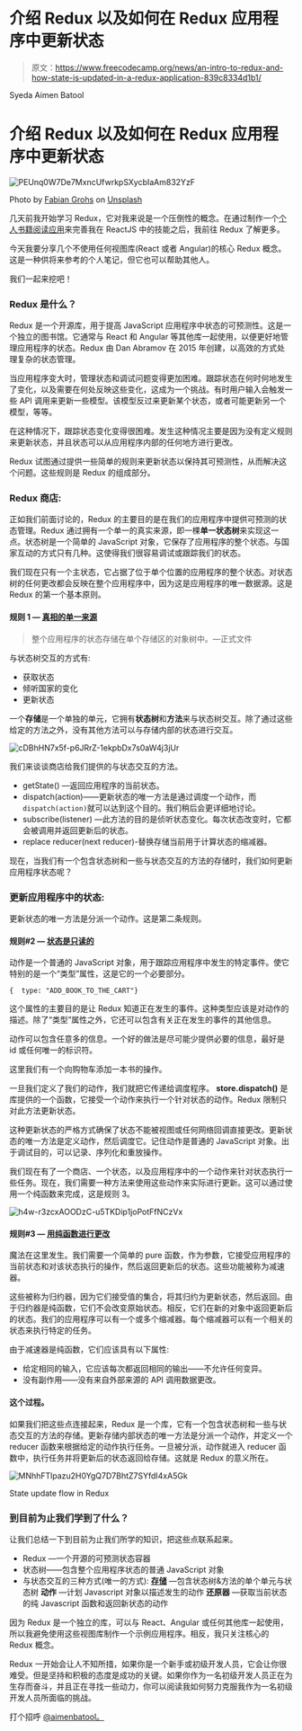 # 介绍 Redux 以及如何在 Redux 应用程序中更新状态

> 原文：<https://www.freecodecamp.org/news/an-intro-to-redux-and-how-state-is-updated-in-a-redux-application-839c8334d1b1/>

Syeda Aimen Batool

# 介绍 Redux 以及如何在 Redux 应用程序中更新状态

![PEUnq0W7De7MxncUfwrkpSXycbIaAm832YzF](img/6b8814ee695ae445404b3c0164700f14.png)

Photo by [Fabian Grohs](https://unsplash.com/photos/XMFZqrGyV-Q?utm_source=unsplash&utm_medium=referral&utm_content=creditCopyText) on [Unsplash](https://unsplash.com/search/photos/programming?utm_source=unsplash&utm_medium=referral&utm_content=creditCopyText)

几天前我开始学习 Redux，它对我来说是一个压倒性的概念。在通过制作一个[个人书籍阅读应用](https://github.com/aimenbatool/my-reads)来完善我在 ReactJS 中的技能之后，我前往 Redux 了解更多。

今天我要分享几个不使用任何视图库(React 或者 Angular)的核心 Redux 概念。这是一种供将来参考的个人笔记，但它也可以帮助其他人。

我们一起来挖吧！

### Redux 是什么？

Redux 是一个开源库，用于提高 JavaScript 应用程序中状态的可预测性。这是一个独立的图书馆。它通常与 React 和 Angular 等其他库一起使用，以便更好地管理应用程序的状态。Redux 由 Dan Abramov 在 2015 年创建，以高效的方式处理复杂的状态管理。

当应用程序变大时，管理状态和调试问题变得更加困难。跟踪状态在何时何地发生了变化，以及需要在何处反映这些变化，这成为一个挑战。有时用户输入会触发一些 API 调用来更新一些模型。该模型反过来更新某个状态，或者可能更新另一个模型，等等。

在这种情况下，跟踪状态变化变得很困难。发生这种情况主要是因为没有定义规则来更新状态，并且状态可以从应用程序内部的任何地方进行更改。

Redux 试图通过提供一些简单的规则来更新状态以保持其可预测性，从而解决这个问题。这些规则是 Redux 的组成部分。

### Redux 商店:

正如我们前面讨论的，Redux 的主要目的是在我们的应用程序中提供可预测的状态管理。Redux 通过拥有一个单一的真实来源，即一棵**单一状态树**来实现这一点。状态树是一个简单的 JavaScript 对象，它保存了应用程序的整个状态。与国家互动的方式只有几种。这使得我们很容易调试或跟踪我们的状态。

我们现在只有一个主状态，它占据了位于单个位置的应用程序的整个状态。对状态树的任何更改都会反映在整个应用程序中，因为这是应用程序的唯一数据源。这是 Redux 的第一个基本原则。

#### 规则 1 — [真相的单一来源](https://redux.js.org/introduction/three-principles#single-source-of-truth)

> 整个应用程序的状态存储在单个存储区的对象树中。—正式文件

与状态树交互的方式有:

*   获取状态
*   倾听国家的变化
*   更新状态

一个**存储**是一个单独的单元，它拥有**状态树**和**方法**来与状态树交互。除了通过这些给定的方法之外，没有其他方法可以与存储内部的状态进行交互。

![cDBhHN7x5f-p6JRrZ-1ekpbDx7s0aW4j3jUr](img/7cd10d28064afec6bc55ed46ec0fecb0.png)

我们来谈谈商店给我们提供的与状态交互的方法。

*   getState() —返回应用程序的当前状态。
*   dispatch(action)——更新状态的唯一方法是通过调度一个动作，而`dispatch(action)`就可以达到这个目的。我们稍后会更详细地讨论。
*   subscribe(listener) —此方法的目的是侦听状态变化。每次状态改变时，它都会被调用并返回更新后的状态。
*   replace reducer(next reducer)-替换存储当前用于计算状态的缩减器。

现在，当我们有一个包含状态树和一些与状态交互的方法的存储时，我们如何更新应用程序状态呢？

### 更新应用程序中的状态:

更新状态的唯一方法是分派一个动作。这是第二条规则。

#### 规则#2 — [状态是只读的](https://redux.js.org/introduction/three-principles#state-is-read-only)

动作是一个普通的 JavaScript 对象，用于跟踪应用程序中发生的特定事件。使它特别的是一个“类型”属性，这是它的一个必要部分。

```
{  type: "ADD_BOOK_TO_THE_CART"}
```

这个属性的主要目的是让 Redux 知道正在发生的事件。这种类型应该是对动作的描述。除了“类型”属性之外，它还可以包含有关正在发生的事件的其他信息。

动作可以包含任意多的信息。一个好的做法是尽可能少提供必要的信息，最好是 id 或任何唯一的标识符。

这里我们有一个向购物车添加一本书的操作。

一旦我们定义了我们的动作，我们就把它传递给调度程序。 **store.dispatch()** 是库提供的一个函数，它接受一个动作来执行一个针对状态的动作。Redux 限制只对此方法更新状态。

这种更新状态的严格方式确保了状态不能被视图或任何网络回调直接更改。更新状态的唯一方法是定义动作，然后调度它。记住动作是普通的 JavaScript 对象。出于调试目的，可以记录、序列化和重放操作。

我们现在有了一个商店、一个状态，以及应用程序中的一个动作来针对状态执行一些任务。现在，我们需要一种方法来使用这些动作来实际进行更新。这可以通过使用一个纯函数来完成，这是规则 3。

![h4w-r3zcxAOODzC-u5TKDip1joPotFfNCzVx](img/d3f9ec829a43d8b07fe68f849f9d4b03.png)

#### 规则#3 — [用纯函数进行更改](https://redux.js.org/introduction/three-principles#state-is-read-only)

魔法在这里发生。我们需要一个简单的 pure 函数，作为参数，它接受应用程序的当前状态和对该状态执行的操作，然后返回更新后的状态。这些功能被称为减速器。

这些被称为归约器，因为它们接受值的集合，将其归约为更新状态，然后返回。由于归约器是纯函数，它们不会改变原始状态。相反，它们在新的对象中返回更新后的状态。我们的应用程序可以有一个或多个缩减器。每个缩减器可以有一个相关的状态来执行特定的任务。

由于减速器是纯函数，它们应该具有以下属性:

*   给定相同的输入，它应该每次都返回相同的输出——不允许任何变异。
*   没有副作用——没有来自外部来源的 API 调用数据更改。

#### 这个过程。

如果我们把这些点连接起来，Redux 是一个库，它有一个包含状态树和一些与状态交互的方法的存储。更新存储内部状态的唯一方法是分派一个动作，并定义一个 reducer 函数来根据给定的动作执行任务。一旦被分派，动作就进入 reducer 函数中，执行任务并将更新后的状态返回给存储。这就是 Redux 的意义所在。

![MNhhFTlpazu2H0YgQ7D7BhtZ7SYfdI4xA5Gk](img/0441ac2ac74e7c0c615df6e5d26b6c40.png)

State update flow in Redux

### 到目前为止我们学到了什么？

让我们总结一下到目前为止我们所学的知识，把这些点联系起来。

*   Redux —一个开源的可预测状态容器
*   状态树——包含整个应用程序状态的普通 JavaScript 对象
*   与状态交互的三种方式(唯一的方式):
    [**存储**](https://redux.js.org/basics/store#store) —包含状态树&方法的单个单元与状态树
    **动作** —计划 Javascript 对象以描述发生的动作
    **还原器** —获取当前状态的纯 Javascript 函数和返回新状态的动作

因为 Redux 是一个独立的库，可以与 React、Angular 或任何其他库一起使用，所以我避免使用这些视图库制作一个示例应用程序。相反，我只关注核心的 Redux 概念。

Redux 一开始会让人不知所措，如果你是一个新手或初级开发人员，它会让你很难受。但是坚持和积极的态度是成功的关键。如果你作为一名初级开发人员正在为生存而奋斗，并且正在寻找一些动力，你可以阅读我如何努力克服我作为一名初级开发人员所面临的挑战。

打个招呼 [@aimenbatool。](https://twitter.com/AimenBatool)